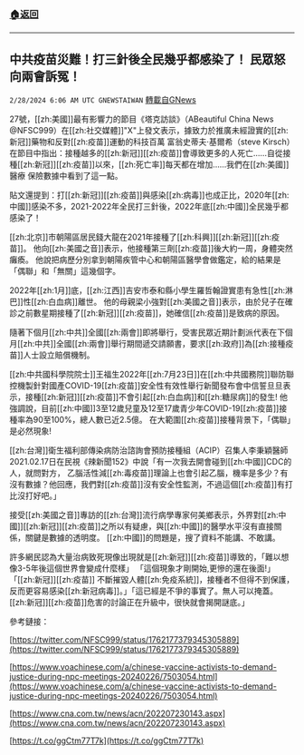 ###  [:house:返回](README.md)
---


## 中共疫苗災難！打三針後全民幾乎都感染了！ 民眾怒向兩會訴冤！
`2/28/2024 6:06 AM UTC GNEWSTAIWAN` [轉載自GNews](https://gnews.org/articles/2348452)


27號，[[zh:美國]]最有影響力的節目《塔克訪談》（ABeautiful China News @NFSC999）在[[zh:社交媒體]]"X"上發文表示，據致力於推廣未經證實的[[zh:新冠]]藥物和反對[[zh:疫苗]]運動的科技百萬 富翁史蒂夫·基爾希（steve Kirsch）在節目中指出：接種越多的[[zh:新冠]][[zh:疫苗]]會導致更多的人死亡……自從接種[[zh:新冠]][[zh:疫苗]]以來，[[zh:死亡率]]每天都在增加……我們在[[zh:美國]]醫療 保險數據中看到了這一點。

  

貼文還提到：打[[zh:新冠]][[zh:疫苗]]與感染[[zh:病毒]]也成正比，2020年[[zh:中國]]感染不多，2021-2022年全民打三針後，2022年底[[zh:中國]]全民幾乎都感染了！

  

[[zh:北京]]市朝陽區居民錢大龍在2021年接種了[[zh:科興]][[zh:新冠]][[zh:疫苗]]。 他向[[zh:美國之音]]表示，他接種第三劑[[zh:疫苗]]後大約一周，身體突然癱瘓。 他說把病歷分別拿到朝陽疾管中心和朝陽區醫學會做鑑定，給的結果是「偶聯」和「無關」這幾個字。

  

2022年[[zh:1月]]底，[[zh:江西]]吉安市泰和縣小學生羅哲翰證實患有急性[[zh:淋巴]]性[[zh:白血病]]離世。 他的母親梁小強對[[zh:美國之音]]表示，由於兒子在確診之前數星期接種了[[zh:新冠]][[zh:疫苗]]，她確信[[zh:疫苗]]是致病的原因。

  

隨著下個月[[zh:中共]]全國[[zh:兩會]]即將舉行，受害民眾近期計劃派代表在下個月[[zh:中共]]全國[[zh:兩會]]舉行期間遞交請願書，要求[[zh:政府]]為[[zh:接種疫苗]]人士設立賠償機制。

  

[[zh:中共國科學院院士]]王福生2022年[[zh:7月23日]]在[[zh:中共國務院]]聯防聯控機製針對國產COVID-19[[zh:疫苗]]安全性有效性舉行新聞發布會中信誓旦旦表示，接種[[zh:新冠]][[zh:疫苗]]不會引起[[zh:白血病]]和[[zh:糖尿病]]的發生! 他強調說，目前[[zh:中國]]3至12歲兒童及12至17歲青少年COVID-19[[zh:疫苗]]接種率為90至100%，總人數已近2.5億。 在大範圍[[zh:疫苗]]接種背景下，「偶聯」是必然現象!

  

[[zh:台灣]]衛生福利部傳染病防治諮詢會預防接種組（ACIP）召集人李秉穎醫師2021.02.17日在民視《辣新聞152》中說「有一次我去開會碰到[[zh:中國]]CDC的人，就問對方， 乙腦活性減[[zh:毒疫苗]]理論上也會引起乙腦，機率是多少？有沒有數據？他回應，我們對[[zh:疫苗]]沒有安全性監測，不過這個[[zh:疫苗]]有打比沒打好吧。」

  

接受[[zh:美國之音]]專訪的[[zh:台灣]]流行病學專家何美鄉表示，外界對[[zh:中國]][[zh:新冠]][[zh:疫苗]]之所以有疑慮，與[[zh:中國]]的醫學水平沒有直接關係，關鍵是數據的透明度。 [[zh:中國]]的問題是，搜了資料不能講、不敢講。

  
  

許多網民認為大量治病致死現像出現就是[[zh:新冠]][[zh:疫苗]]導致的，「難以想像3-5年後這個世界會變成什麼樣」 「這個現象才剛開始,更慘的還在後面!」「[[zh:新冠]][[zh:疫苗]] 不斷摧毀人體[[zh:免疫系統]]，接種者不但得不到保護，反而更容易感染[[zh:新冠病毒]]。」「這已經是不爭的事實了。無人可以掩蓋。[[zh:新冠]][[zh:疫苗]]危害的討論正在升級中，很快就會揭開謎底。」


參考鏈接：

  

[https://twitter.com/NFSC999/status/1762177379345305889](https://twitter.com/NFSC999/status/1762177379345305889)

  
  

[https://www.voachinese.com/a/chinese-vaccine-activists-to-demand-justice-during-npc-meetings-20240226/7503054.html](https://www.voachinese.com/a/chinese-vaccine-activists-to-demand-justice-during-npc-meetings-20240226/7503054.html)

  

[https://www.cna.com.tw/news/acn/202207230143.aspx](https://www.cna.com.tw/news/acn/202207230143.aspx)

  
  

[https://t.co/ggCtm77T7k](https://t.co/ggCtm77T7k)



